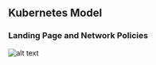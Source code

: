 ## Kubernetes Model

### Landing Page and Network Policies

![alt text](https://github.com/paulovigne/goapp/blob/master/goapp-appref-extra.png?raw=true)
